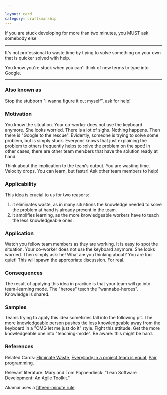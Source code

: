 ```yaml
---

layout: card
category: craftsmanship
---
```


If you are stuck developing for more than two minutes, you MUST ask somebody else

---

It's not professional to waste time by trying to solve something on your own that is quicker solved with help.

You know you're stuck when you can't think of new terms to type into Google.

---

### Also known as

Stop the stubborn "I wanna figure it out myself", ask for help!

### Motivation

You know the situation. Your co-worker does not use the keyboard anymore. She looks worried. There is a lot of sighs. Nothing happens. Then there is "Google to the rescue". Evidently, someone is trying to solve some problem, but is simply stuck. Everyone knows that just explaining the problem to others frequently helps to solve the problem on the spot! In other cases, there are other team members that have the solution ready at hand.

Think about the implication to the team's output. You are wasting time. Velocity drops. You can learn, but faster! Ask other team members to help!

### Applicability

This idea is crucial to us for two reasons:

1. it eliminates waste, as in many situations the knowledge needed to solve the problem at hand is already present in the team.
2. it amplifies learning, as the more knowledgeable workers have to teach the less knowledgeable ones.

### Application

Watch you fellow team members as they are working. It is easy to spot the situation. Your co-worker does not use the keyboard anymore. She looks worried. Then simply ask: he! What are you thinking about? You are too quiet! This will spawn the appropriate discussion. For real.

### Consequences

The result of applying this idea in practice is that your team will go into team-learning mode. The "heroes" teach the "wannabe-heroes". Knowledge is shared.

### Samples

Teams trying to apply this idea sometimes fall into the following pit. The more knowledgeable person pushes the less knowledgeable away from the keyboard in a "OMG let me just do it" style. Fight this attitude. Get the more knowledgeable one into "teaching-mode". Be aware: this might be hard.

### References

Related Cards: [Eliminate Waste](eliminate-waste), [Everybody in a project team is equal](team-member-equality), [Pair programming](pair-programming).

Relevant literature: Mary and Tom Poppendieck: "Lean Software Development: An Agile Toolkit."

Akamai uses a [fifteen-minute rule](https://blogs.akamai.com/2013/10/you-must-try-and-then-you-must-ask.html).

